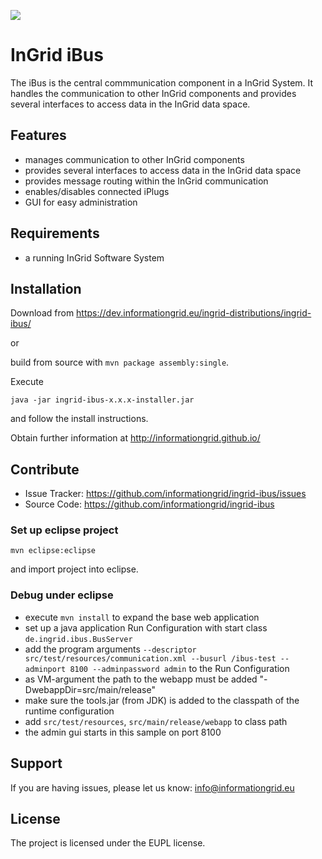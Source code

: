![](https://travis-ci.org/informationgrid/ingrid-ibus.svg?branch=develop)


InGrid iBus
========

The iBus is the central commmunication component in a InGrid System. It handles the communication to other InGrid components and provides several interfaces to access data in the InGrid data space.


Features
--------

- manages communication to other InGrid components
- provides several interfaces to access data in the InGrid data space
- provides message routing within the InGrid communication
- enables/disables connected iPlugs
- GUI for easy administration


Requirements
-------------

- a running InGrid Software System

Installation
------------

Download from https://dev.informationgrid.eu/ingrid-distributions/ingrid-ibus/
 
or

build from source with `mvn package assembly:single`.

Execute

```
java -jar ingrid-ibus-x.x.x-installer.jar
```

and follow the install instructions.

Obtain further information at http://informationgrid.github.io/


Contribute
----------

- Issue Tracker: https://github.com/informationgrid/ingrid-ibus/issues
- Source Code: https://github.com/informationgrid/ingrid-ibus
 
### Set up eclipse project

```
mvn eclipse:eclipse
```

and import project into eclipse.

### Debug under eclipse

- execute `mvn install` to expand the base web application
- set up a java application Run Configuration with start class `de.ingrid.ibus.BusServer`
- add the program arguments `--descriptor src/test/resources/communication.xml --busurl /ibus-test --adminport 8100 --adminpassword admin` to the Run Configuration
- as VM-argument the path to the webapp must be added "-DwebappDir=src/main/release"
- make sure the tools.jar (from JDK) is added to the classpath of the runtime configuration
- add `src/test/resources`, `src/main/release/webapp`  to class path
- the admin gui starts in this sample on port 8100


Support
-------

If you are having issues, please let us know: info@informationgrid.eu

License
-------

The project is licensed under the EUPL license.
